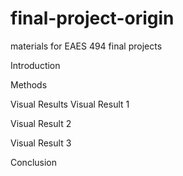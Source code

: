 # final-project-origin
materials for EAES 494 final projects

Introduction





Methods





Visual Results
Visual Result 1



Visual Result 2



Visual Result 3




Conclusion







